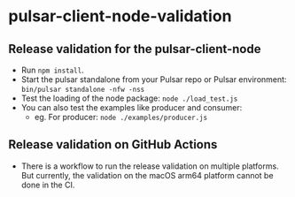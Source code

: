 # pulsar-client-node-validation

## Release validation for the pulsar-client-node

* Run `npm install`.
* Start the pulsar standalone from your Pulsar repo or Pulsar environment: `bin/pulsar standalone -nfw -nss`
* Test the loading of the node package: `node ./load_test.js`
* You can also test the examples like producer and consumer:
  * eg. For producer: `node ./examples/producer.js`

## Release validation on GitHub Actions

* There is a workflow to run the release validation on multiple platforms. But currently, the validation on the macOS arm64 platform cannot be done in the CI.
